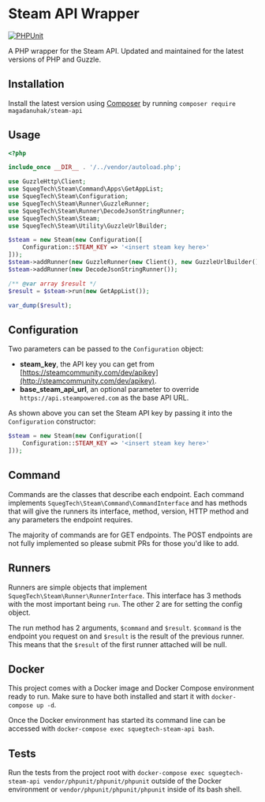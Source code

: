 # Steam API Wrapper

[![PHPUnit](https://github.com/danielmagacf/steam-api-client/actions/workflows/phpunit.yml/badge.svg)](https://github.com/danielmagacf/steam-api-client/actions/workflows/phpunit.yml)

A PHP wrapper for the Steam API. Updated and maintained for the latest versions of PHP and Guzzle.



Installation
------------
Install the latest version using [Composer](http://getcomposer.org) by running `composer require magadanuhak/steam-api`

Usage
-----
```php
<?php

include_once __DIR__ . '/../vendor/autoload.php';

use GuzzleHttp\Client;
use SquegTech\Steam\Command\Apps\GetAppList;
use SquegTech\Steam\Configuration;
use SquegTech\Steam\Runner\GuzzleRunner;
use SquegTech\Steam\Runner\DecodeJsonStringRunner;
use SquegTech\Steam\Steam;
use SquegTech\Steam\Utility\GuzzleUrlBuilder;

$steam = new Steam(new Configuration([
    Configuration::STEAM_KEY => '<insert steam key here>'
]));
$steam->addRunner(new GuzzleRunner(new Client(), new GuzzleUrlBuilder()));
$steam->addRunner(new DecodeJsonStringRunner());

/** @var array $result */
$result = $steam->run(new GetAppList());

var_dump($result);
```

Configuration
-------------
Two parameters can be passed to the `Configuration` object:
- **steam_key**, the API key you can get from [https://steamcommunity.com/dev/apikey](http://steamcommunity.com/dev/apikey).
- **base_steam_api_url**, an optional parameter to override `https://api.steampowered.com` as the base API URL. 

As shown above you can set the Steam API key by passing it into the 
`Configuration` constructor:

```php
$steam = new Steam(new Configuration([
    Configuration::STEAM_KEY => '<insert steam key here>'
]));
```

Command
-------
Commands are the classes that describe each endpoint. Each command implements `SquegTech\Steam\Command\CommandInterface` and has methods that will give the runners its interface, method, version, HTTP method and any parameters the endpoint requires.

The majority of commands are for GET endpoints. The POST endpoints are not fully implemented so please submit PRs for those you'd like to add.

Runners
-------
Runners are simple objects that implement `SquegTech\Steam\Runner\RunnerInterface`. This interface has 3 methods with the most important being `run`. The other 2 are for setting the config object.

The run method has 2 arguments, `$command` and `$result`. `$command` is the endpoint you request on and `$result` is the result of the previous runner. This means that the `$result` of the first runner attached will be null.

Docker
-----
This project comes with a Docker image and Docker Compose environment ready to run. Make sure to have both installed and start it with `docker-compose up -d`.

Once the Docker environment has started its command line can be accessed with `docker-compose exec squegtech-steam-api bash`. 

Tests
-----
Run the tests from the project root with `docker-compose exec squegtech-steam-api vendor/phpunit/phpunit/phpunit` outside of the Docker environment or `vendor/phpunit/phpunit/phpunit` inside of its bash shell.
